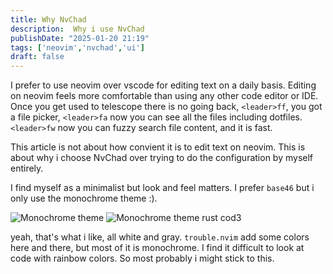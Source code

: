 ```yaml
---
title: Why NvChad
description:  Why i use NvChad
publishDate: "2025-01-20 21:19"
tags: ['neovim','nvchad','ui']
draft: false
---
```



I prefer to use neovim over vscode for editing text on a daily basis. Editing on neovim feels more comfortable than using any other code editor or IDE. Once you get used to telescope there is no going back, `<leader>ff`, you got a file picker, `<leader>fa` now you can see all the files including dotfiles. `<leader>fw` now you can fuzzy search file content, and it is fast.

This article is not about how convient it is to edit text on neovim. This is about why i choose NvChad over trying to do the configuration by myself entirely.

I find myself as a minimalist but look and feel matters. I prefer `base46` but i only use the monochrome theme :).


![Monochrome theme](../images/monochrome-theme.png)
![Monochrome theme rust cod3](../images/monochrome-rust.png)

yeah, that's what i like, all white and gray. `trouble.nvim` add some colors here and there, but most of it is monochrome. I find it difficult to look at code with rainbow colors. So most probably i might stick to this.

